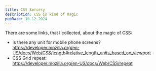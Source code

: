 ```yaml
---
title: CSS Sorcery
description: CSS is kind of magic
pubDate: 10.12.2024
---
```

There are some links, that I collected, about the magic of CSS:

- Is there any unit for mobile phone screens?\
https://developer.mozilla.org/en-US/docs/Web/CSS/length#relative_length_units_based_on_viewport
- CSS Grid repeat:\
https://developer.mozilla.org/en-US/docs/Web/CSS/repeat